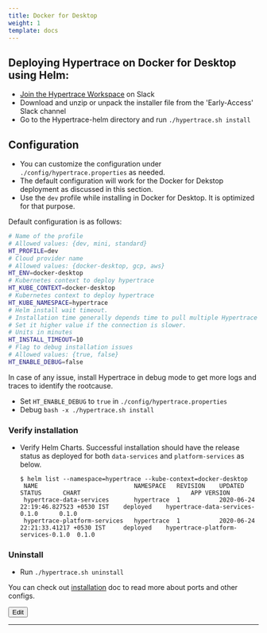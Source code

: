 ```yaml
---
title: Docker for Desktop
weight: 1
template: docs
---
```


## Deploying Hypertrace on Docker for Desktop using Helm:

- [Join the Hypertrace Workspace](https://www.hypertrace.org/get-started) on Slack
- Download and unzip or unpack the installer file from the 'Early-Access' Slack channel 
- Go to the Hypertrace-helm directory and run `./hypertrace.sh install`

## Configuration
- You can customize the configuration under `./config/hypertrace.properties` as needed.
- The default configuration will work for the Docker for Dekstop deployment as discussed in this section. 
- Use the `dev` profile while installing in Docker for Desktop. It is optimized for that purpose. 

Default configuration is as follows:
```bash
# Name of the profile
# Allowed values: {dev, mini, standard}
HT_PROFILE=dev
# Cloud provider name
# Allowed values: {docker-desktop, gcp, aws}
HT_ENV=docker-desktop
# Kubernetes context to deploy hypertrace
HT_KUBE_CONTEXT=docker-desktop
# Kubernetes context to deploy hypertrace
HT_KUBE_NAMESPACE=hypertrace
# Helm install wait timeout.
# Installation time generally depends time to pull multiple Hypertrace images from the repository.
# Set it higher value if the connection is slower.
# Units in minutes
HT_INSTALL_TIMEOUT=10
# Flag to debug installation issues
# Allowed values: {true, false}
HT_ENABLE_DEBUG=false
```
In case of any issue, install Hypertrace in debug mode to get more logs and traces to identify the rootcause.
- Set `HT_ENABLE_DEBUG` to `true` in `./config/hypertrace.properties`
- Debug `bash -x ./hypertrace.sh install`

### Verify installation

- Verify Helm Charts. Successful installation should have the release status as deployed for both `data-services` and `platform-services` as below.
    ``` shell script
    $ helm list --namespace=hypertrace --kube-context=docker-desktop               
     NAME                        	NAMESPACE 	REVISION	UPDATED                             	STATUS  	CHART                             	APP VERSION
     hypertrace-data-services    	hypertrace	1       	2020-06-24 22:19:46.827523 +0530 IST	deployed	hypertrace-data-services-0.1.0    	0.1.0
     hypertrace-platform-services	hypertrace	1       	2020-06-24 22:21:33.41217 +0530 IST 	deployed	hypertrace-platform-services-0.1.0	0.1.0
    ```
### Uninstall
- Run `./hypertrace.sh uninstall`

You can check out [installation](https://docs.hypertrace.org/getting-started/) doc to read more about ports and other configs. 

<a href="https://github.com/hypertrace/hypertrace-docs-website/tree/master/src/pages/deployments/docker.md">
<button type="button">Edit</button></a>

***
